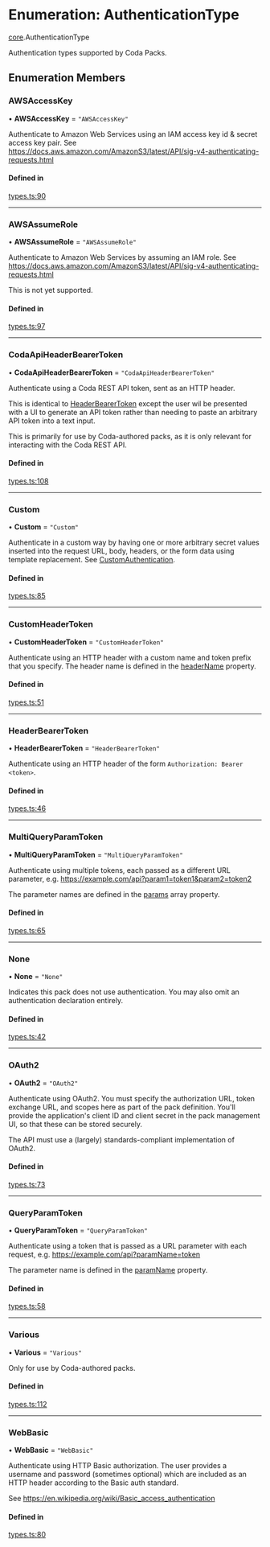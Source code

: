 # Enumeration: AuthenticationType

[core](../modules/core.md).AuthenticationType

Authentication types supported by Coda Packs.

## Enumeration Members

### AWSAccessKey

• **AWSAccessKey** = ``"AWSAccessKey"``

Authenticate to Amazon Web Services using an IAM access key id & secret access key pair.
See https://docs.aws.amazon.com/AmazonS3/latest/API/sig-v4-authenticating-requests.html

#### Defined in

[types.ts:90](https://github.com/coda/packs-sdk/blob/main/types.ts#L90)

___

### AWSAssumeRole

• **AWSAssumeRole** = ``"AWSAssumeRole"``

Authenticate to Amazon Web Services by assuming an IAM role.
See https://docs.aws.amazon.com/AmazonS3/latest/API/sig-v4-authenticating-requests.html

This is not yet supported.

#### Defined in

[types.ts:97](https://github.com/coda/packs-sdk/blob/main/types.ts#L97)

___

### CodaApiHeaderBearerToken

• **CodaApiHeaderBearerToken** = ``"CodaApiHeaderBearerToken"``

Authenticate using a Coda REST API token, sent as an HTTP header.

This is identical to [HeaderBearerToken](core.AuthenticationType.md#headerbearertoken) except the user wil be presented
with a UI to generate an API token rather than needing to paste an arbitrary API
token into a text input.

This is primarily for use by Coda-authored packs, as it is only relevant for interacting with the
Coda REST API.

#### Defined in

[types.ts:108](https://github.com/coda/packs-sdk/blob/main/types.ts#L108)

___

### Custom

• **Custom** = ``"Custom"``

Authenticate in a custom way by having one or more arbitrary secret values inserted into the request URL, body,
headers, or the form data using template replacement. See [CustomAuthentication](../interfaces/core.CustomAuthentication.md).

#### Defined in

[types.ts:85](https://github.com/coda/packs-sdk/blob/main/types.ts#L85)

___

### CustomHeaderToken

• **CustomHeaderToken** = ``"CustomHeaderToken"``

Authenticate using an HTTP header with a custom name and token prefix that you specify.
The header name is defined in the [headerName](../interfaces/core.CustomHeaderTokenAuthentication.md#headername) property.

#### Defined in

[types.ts:51](https://github.com/coda/packs-sdk/blob/main/types.ts#L51)

___

### HeaderBearerToken

• **HeaderBearerToken** = ``"HeaderBearerToken"``

Authenticate using an HTTP header of the form `Authorization: Bearer <token>`.

#### Defined in

[types.ts:46](https://github.com/coda/packs-sdk/blob/main/types.ts#L46)

___

### MultiQueryParamToken

• **MultiQueryParamToken** = ``"MultiQueryParamToken"``

Authenticate using multiple tokens, each passed as a different URL parameter, e.g.
https://example.com/api?param1=token1&param2=token2

The parameter names are defined in the [params](../interfaces/core.MultiQueryParamTokenAuthentication.md#params) array property.

#### Defined in

[types.ts:65](https://github.com/coda/packs-sdk/blob/main/types.ts#L65)

___

### None

• **None** = ``"None"``

Indicates this pack does not use authentication. You may also omit an authentication declaration entirely.

#### Defined in

[types.ts:42](https://github.com/coda/packs-sdk/blob/main/types.ts#L42)

___

### OAuth2

• **OAuth2** = ``"OAuth2"``

Authenticate using OAuth2. You must specify the authorization URL, token exchange URL, and
scopes here as part of the pack definition. You'll provide the application's client ID and
client secret in the pack management UI, so that these can be stored securely.

The API must use a (largely) standards-compliant implementation of OAuth2.

#### Defined in

[types.ts:73](https://github.com/coda/packs-sdk/blob/main/types.ts#L73)

___

### QueryParamToken

• **QueryParamToken** = ``"QueryParamToken"``

Authenticate using a token that is passed as a URL parameter with each request, e.g.
https://example.com/api?paramName=token

The parameter name is defined in the [paramName](../interfaces/core.QueryParamTokenAuthentication.md#paramname) property.

#### Defined in

[types.ts:58](https://github.com/coda/packs-sdk/blob/main/types.ts#L58)

___

### Various

• **Various** = ``"Various"``

Only for use by Coda-authored packs.

#### Defined in

[types.ts:112](https://github.com/coda/packs-sdk/blob/main/types.ts#L112)

___

### WebBasic

• **WebBasic** = ``"WebBasic"``

Authenticate using HTTP Basic authorization. The user provides a username and password
(sometimes optional) which are included as an HTTP header according to the Basic auth standard.

See https://en.wikipedia.org/wiki/Basic_access_authentication

#### Defined in

[types.ts:80](https://github.com/coda/packs-sdk/blob/main/types.ts#L80)
